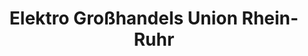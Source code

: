 ---
title: "Elektro Großhandels Union Rhein-Ruhr"
url: /bochum/elektro-grosshandels-union-rhein-ruhr/
shop: Großhandel
---
